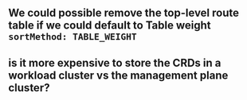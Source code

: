 


## We could possible remove the top-level route table if we could default to Table weight `sortMethod: TABLE_WEIGHT`

## is it more expensive to store the CRDs in a workload cluster vs the management plane cluster?